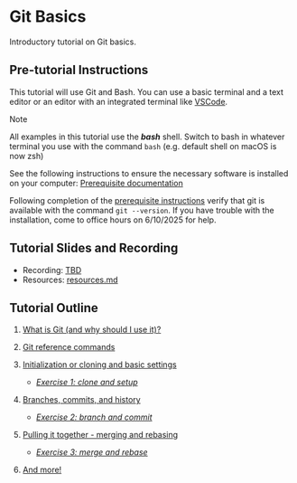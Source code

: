# Git Basics

Introductory tutorial on Git basics.

## Pre-tutorial Instructions

This tutorial will use Git and Bash. You can use a basic terminal and a text editor or an editor
with an integrated terminal like [VSCode][vscode].

[vscode]: https://code.visualstudio.com/ "This is a non-Federal Link"

> [!NOTE]
> All examples in this tutorial use the __*bash*__ shell. Switch to bash in whatever terminal you
> use with the command `bash` (e.g. default shell on macOS is now zsh)

See the following instructions to ensure the necessary software is installed on your computer:
[Prerequisite documentation](prereq.md)

Following completion of the [prerequisite instructions](prereq.md) verify that git is available
with the command `git --version`. If you have trouble with the installation, come to office hours
on 6/10/2025 for help.

## Tutorial Slides and Recording

- Recording: [TBD](TODO)
- Resources: [resources.md](resources.md)

## Tutorial Outline

1. [What is Git (and why should I use it)?](what-is-git.md)

2. [Git reference commands](git-help-and-config.md)

3. [Initialization or cloning and basic settings](git-going.md)
   - *[Exercise 1: clone and setup](ex1-clone-and-setup.md)*

4. [Branches, commits, and history](branching-commits-history.md)
   - *[Exercise 2: branch and commit](ex2-local-branch-and-commit.md)*

5. [Pulling it together - merging and rebasing](merging-and-rebasing.md)
   - *[Exercise 3: merge and rebase](ex3-merge-and-rebase.md)*

6. [And more!](further-topics.md)
